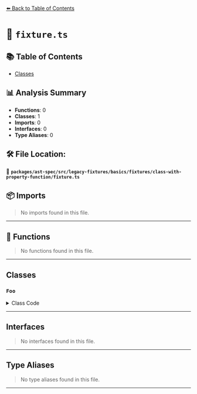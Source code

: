 [⬅️ Back to Table of Contents](../../../../../../../index.md)

# 📄 `fixture.ts`

## 📚 Table of Contents

- [Classes](#classes)

## 📊 Analysis Summary

- **Functions**: 0
- **Classes**: 1
- **Imports**: 0
- **Interfaces**: 0
- **Type Aliases**: 0

## 🛠️ File Location:
📂 **`packages/ast-spec/src/legacy-fixtures/basics/fixtures/class-with-property-function/fixture.ts`**

## 📦 Imports

> No imports found in this file.


---

## 🔧 Functions

> No functions found in this file.


---

## Classes

### `Foo`

<details><summary>Class Code</summary>

```ts
class Foo {
  foo: () => boolean = (): boolean => true;
  bar: string = () => test;
}
```
</details>


---

## Interfaces

> No interfaces found in this file.


---

## Type Aliases

> No type aliases found in this file.


---